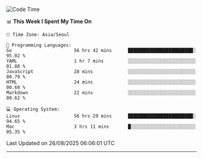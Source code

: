 <!---
[![JS's LinkedIn](https://img.shields.io/badge/LinkedIn-blue?style=for-the-badge&logo=linkedin)](https://www.linkedin.com/in/jaeseung-lee-5a2a32139/) 
[![JS's Notion](https://img.shields.io/badge/Notion-black?style=for-the-badge&logo=notion)](https://bit.ly/ljswiki1) <br><br>
-->
<!-- ![JS's GitHub stats](https://github-readme-stats-lemon-five.vercel.app/api?username=tkxkd0159&hide=contribs,prs,stars,issues&show_icons=true&theme=react&include_all_commits=true)   -->
<!-- ![Top Langs](https://github-readme-stats-lemon-five.vercel.app/api/top-langs/?username=tkxkd0159&layout=compact&hide=jupyter%20notebook,scss,html,css&langs_count=10)  -->


<!--START_SECTION:waka-->
![Code Time](http://img.shields.io/badge/Code%20Time-4%2C304%20hrs%205%20mins-blue)

📊 **This Week I Spent My Time On** 

```text
🕑︎ Time Zone: Asia/Seoul

💬 Programming Languages: 
Go                       56 hrs 42 mins      ████████████████████████░   95.02 % 
YAML                     1 hr 7 mins         ░░░░░░░░░░░░░░░░░░░░░░░░░   01.88 % 
JavaScript               28 mins             ░░░░░░░░░░░░░░░░░░░░░░░░░   00.79 % 
HTML                     24 mins             ░░░░░░░░░░░░░░░░░░░░░░░░░   00.69 % 
Markdown                 22 mins             ░░░░░░░░░░░░░░░░░░░░░░░░░   00.62 % 

💻 Operating System: 
Linux                    56 hrs 29 mins      ████████████████████████░   94.65 % 
Mac                      3 hrs 11 mins       █░░░░░░░░░░░░░░░░░░░░░░░░   05.35 % 
```


 Last Updated on 26/08/2025 06:06:01 UTC
<!--END_SECTION:waka-->

---
<!---
<a href="https://github.com/tkxkd0159/books">
  <img align="center" src="https://github-readme-stats-lemon-five.vercel.app/api/pin/?username=tkxkd0159&repo=books&theme=react" />
</a>
-->

<!---
- 🔭 I’m currently working on ...
- 🌱 I’m currently learning blockchain and distributed network
- 👯 I’m looking to collaborate on ...
- 🤔 I’m looking for help with ...
- 💬 Ask me about ...
- 📫 How to reach me: ...
- 😄 Pronouns: ...
- ⚡ Fun fact: ...
-->
